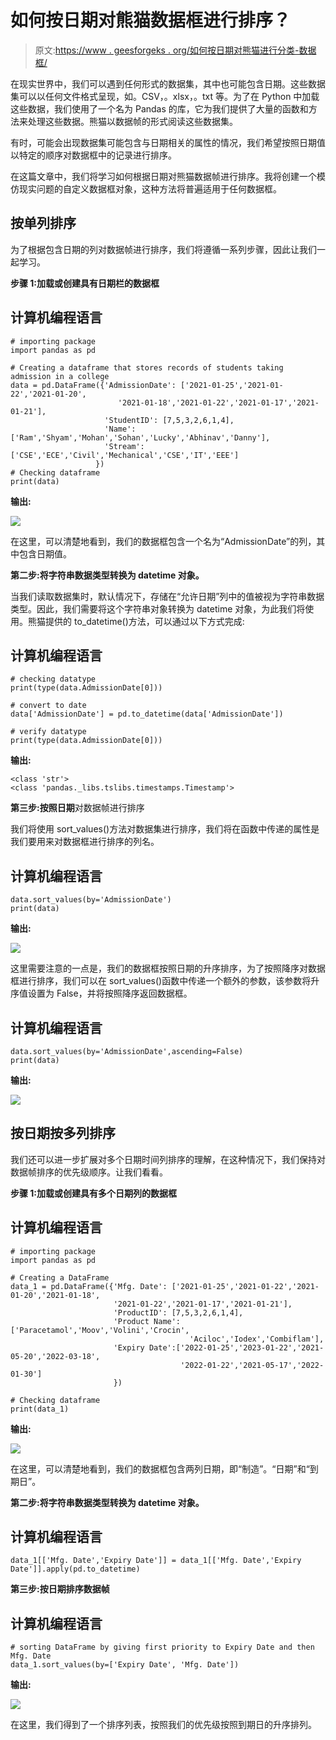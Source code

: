 # 如何按日期对熊猫数据框进行排序？

> 原文:[https://www . geesforgeks . org/如何按日期对熊猫进行分类-数据框/](https://www.geeksforgeeks.org/how-to-sort-a-pandas-dataframe-by-date/)

在现实世界中，我们可以遇到任何形式的数据集，其中也可能包含日期。这些数据集可以以任何文件格式呈现，如。CSV，。xlsx，。txt 等。为了在 Python 中加载这些数据，我们使用了一个名为 Pandas 的库，它为我们提供了大量的函数和方法来处理这些数据。熊猫以数据帧的形式阅读这些数据集。

有时，可能会出现数据集可能包含与日期相关的属性的情况，我们希望按照日期值以特定的顺序对数据框中的记录进行排序。

在这篇文章中，我们将学习如何根据日期对熊猫数据帧进行排序。我将创建一个模仿现实问题的自定义数据框对象，这种方法将普遍适用于任何数据框。

## 按单列排序

为了根据包含日期的列对数据帧进行排序，我们将遵循一系列步骤，因此让我们一起学习。

**步骤 1:加载或创建具有日期栏的数据框**

## 计算机编程语言

```
# importing package
import pandas as pd

# Creating a dataframe that stores records of students taking admission in a college
data = pd.DataFrame({'AdmissionDate': ['2021-01-25','2021-01-22','2021-01-20',
                        '2021-01-18','2021-01-22','2021-01-17','2021-01-21'],
                     'StudentID': [7,5,3,2,6,1,4],
                     'Name': ['Ram','Shyam','Mohan','Sohan','Lucky','Abhinav','Danny'],
                     'Stream':['CSE','ECE','Civil','Mechanical','CSE','IT','EEE']
                   })
# Checking dataframe
print(data)
```

**输出:**

![](img/8a5012d8f97aaa53191b905b95694d24.png)

在这里，可以清楚地看到，我们的数据框包含一个名为“AdmissionDate”的列，其中包含日期值。

**第二步:将字符串数据类型转换为 datetime 对象。**

当我们读取数据集时，默认情况下，存储在“允许日期”列中的值被视为字符串数据类型。因此，我们需要将这个字符串对象转换为 datetime 对象，为此我们将使用。熊猫提供的 to_datetime()方法，可以通过以下方式完成:

## 计算机编程语言

```
# checking datatype
print(type(data.AdmissionDate[0]))

# convert to date
data['AdmissionDate'] = pd.to_datetime(data['AdmissionDate'])

# verify datatype
print(type(data.AdmissionDate[0]))
```

**输出:**

```
<class 'str'>
<class 'pandas._libs.tslibs.timestamps.Timestamp'>
```

**第三步:按照日期**对数据帧进行排序

我们将使用 sort_values()方法对数据集进行排序，我们将在函数中传递的属性是我们要用来对数据框进行排序的列名。

## 计算机编程语言

```
data.sort_values(by='AdmissionDate')
print(data)
```

**输出:**

![](img/fa8961b7cb1c174485478a3cb7a5a370.png)

这里需要注意的一点是，我们的数据框按照日期的升序排序，为了按照降序对数据框进行排序，我们可以在 sort_values()函数中传递一个额外的参数，该参数将升序值设置为 False，并将按照降序返回数据框。

## 计算机编程语言

```
data.sort_values(by='AdmissionDate',ascending=False)
print(data)
```

**输出:**

![](img/8a5012d8f97aaa53191b905b95694d24.png)

## 按日期按多列排序

我们还可以进一步扩展对多个日期时间列排序的理解，在这种情况下，我们保持对数据帧排序的优先级顺序。让我们看看。

**步骤 1:加载或创建具有多个日期列的数据框**

## 计算机编程语言

```
# importing package
import pandas as pd

# Creating a DataFrame
data_1 = pd.DataFrame({'Mfg. Date': ['2021-01-25','2021-01-22','2021-01-20','2021-01-18',
                       '2021-01-22','2021-01-17','2021-01-21'],
                       'ProductID': [7,5,3,2,6,1,4],
                       'Product Name': ['Paracetamol','Moov','Volini','Crocin',
                                        'Aciloc','Iodex','Combiflam'],
                       'Expiry Date':['2022-01-25','2023-01-22','2021-05-20','2022-03-18',
                                      '2022-01-22','2021-05-17','2022-01-30']
                       })

# Checking dataframe
print(data_1)
```

**输出:**

![](img/85be2f20be6ea3aab867d159929261a5.png)

在这里，可以清楚地看到，我们的数据框包含两列日期，即“制造”。“日期”和“到期日”。

**第二步:将字符串数据类型转换为 datetime 对象。**

## 计算机编程语言

```
data_1[['Mfg. Date','Expiry Date']] = data_1[['Mfg. Date','Expiry Date']].apply(pd.to_datetime)
```

**第三步:按日期排序数据帧**

## 计算机编程语言

```
# sorting DataFrame by giving first priority to Expiry Date and then Mfg. Date
data_1.sort_values(by=['Expiry Date', 'Mfg. Date'])
```

**输出:**

![](img/427e0a4adee119b4c4b6cc882ca39541.png)

在这里，我们得到了一个排序列表，按照我们的优先级按照到期日的升序排列。